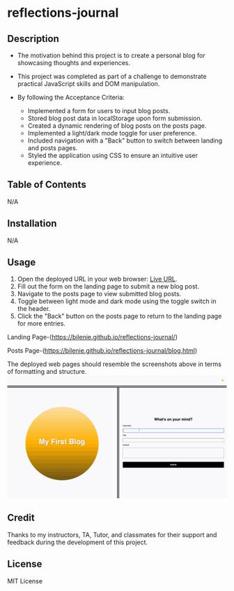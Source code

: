 # reflections-journal

## Description

- The motivation behind this project is to create a personal blog for showcasing thoughts and experiences.
- This project was completed as part of a challenge to demonstrate practical JavaScript skills and DOM manipulation.
- By following the Acceptance Criteria:

  - Implemented a form for users to input blog posts.
  - Stored blog post data in localStorage upon form submission.
  - Created a dynamic rendering of blog posts on the posts page.
  - Implemented a light/dark mode toggle for user preference.
  - Included navigation with a "Back" button to switch between landing and posts pages.
  - Styled the application using CSS to ensure an intuitive user experience.

## Table of Contents

N/A

## Installation

N/A

## Usage

1. Open the deployed URL in your web browser: [Live URL](https://bilenie.github.io/reflections-journal/).
2. Fill out the form on the landing page to submit a new blog post.
3. Navigate to the posts page to view submitted blog posts.
4. Toggle between light mode and dark mode using the toggle switch in the header.
5. Click the "Back" button on the posts page to return to the landing page for more entries.

Landing Page-(https://bilenie.github.io/reflections-journal/)

Posts Page-(https://bilenie.github.io/reflections-journal/blog.html)

The deployed web pages should resemble the screenshots above in terms of formatting and structure.
![form page](./assets/images/100-web-apis-challenge-demo.gif)
## Credit

Thanks to my instructors, TA, Tutor, and classmates for their support and feedback during the development of this project.

## License

MIT License
